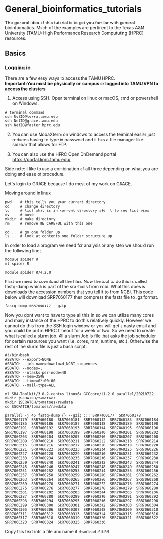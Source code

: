 # General_bioinformatics_tutorials
The general idea of this tutorial is to get you familar with general bioinformatics. Much of the examples are pertinent to the Texas A&M University (TAMU) High Performance Research Compututing (HPRC) resources.

## Basics
### Logging in 
There are a few easy ways to access the TAMU HPRC.    
**Important:You must be physically on campus or logged into TAMU VPN  to access the clusters**

1. Access using SSH. Open terminal on linux or macOS, cmd or powershell on Windows.     
```
# terminal command
ssh NetID@terra.tamu.edu
ssh NetID@grace.tamu.edu
ssh NetID@faster.hprc.edu
```

2. You can use MobaXterm on windows to access the terminal easier just reduces having to type in password and it has a file manager like sidebar that allows for FTP.

3. You can also use the HPRC Open OnDemand portal https://portal.hprc.tamu.edu/

Side note: I like to use a combination of all three depending on what you are doing and ease of procedure.


Let's login to GRACE because I do most of my work on GRACE.

Moving around in linux
```
pwd    # this tells you your current directory
cd     # change directory
ls     # list what is in current directory add -l to see list view
mv     # move
mkdir  # make directory
rm     # remove BE CAREFUL with this one

cd ..  # go one folder up
ls ..  # look at contents one folder structure up

```




In order to load a program we need for analysis or any step we should run the following lines.

```
module spider R 
ml spider R

module spider R/4.2.0
```

First we need to download all the files. Now the tool to do this is called fastq-dump which is part of the sra-tools from ncbi. What this does is downloads the accession numbers that you tell it to from NCBI. This code below will download SRR7060177 then compress the fasta file to .gz format.
```
fastq-dump SRR7060177 --gzip
```

Now you dont want to have to type all this in so we can utilize many cores and many instance of the HPRC to do this relatively quickly. However we cannot do this from the SSH login window or you will get a nasty email and you could be put in HPRC timeout for a week or two. So we need to create what is called a slurm job. All a slurm Job is file that asks the job scheduler for certain resources you want (i.e. cores, ram, runtime, etc.). Otherwise the rest of the slurm file is just a bash script.

```
#!/bin/bash
#SBATCH --export=NONE
#SBATCH --job-name=download_NCBI_sequences
#SBATCH --nodes=1
#SBATCH --ntasks-per-node=48
#SBATCH --mem=350G
#SBATCH --time=02:00:00
#SBATCH --mail-type=ALL

ml SRA-Toolkit/3.0.2-centos_linux64 GCCcore/11.2.0 parallel/20210722
mkdir $SCRATCH/tomatoes
mkdir $SCRATCH/tomatoes/rawdata
cd $SCRATCH/tomatoes/rawdata

parallel -j 45 fastq-dump {} --gzip ::: SRR7060177	SRR7060178	SRR7060179	SRR7060180	SRR7060181	SRR7060182	SRR7060183	SRR7060184	SRR7060185	SRR7060186	SRR7060187	SRR7060188	SRR7060189	SRR7060190	SRR7060191	SRR7060192	SRR7060193	SRR7060194	SRR7060195	SRR7060196	SRR7060197	SRR7060198	SRR7060199	SRR7060200	SRR7060201	SRR7060202	SRR7060203	SRR7060204	SRR7060205	SRR7060206	SRR7060207	SRR7060208	SRR7060209	SRR7060210	SRR7060211	SRR7060212	SRR7060213	SRR7060214	SRR7060215	SRR7060216	SRR7060217	SRR7060218	SRR7060219	SRR7060220	SRR7060221	SRR7060222	SRR7060223	SRR7060224	SRR7060225	SRR7060226	SRR7060227	SRR7060228	SRR7060229	SRR7060230	SRR7060231	SRR7060232	SRR7060233	SRR7060234	SRR7060235	SRR7060236	SRR7060237	SRR7060238	SRR7060239	SRR7060240	SRR7060241	SRR7060242	SRR7060243	SRR7060244	SRR7060245	SRR7060246	SRR7060247	SRR7060248	SRR7060249	SRR7060250	SRR7060251	SRR7060252	SRR7060253	SRR7060254	SRR7060255	SRR7060256	SRR7060257	SRR7060258	SRR7060259	SRR7060260	SRR7060261	SRR7060262	SRR7060263	SRR7060264	SRR7060265	SRR7060266	SRR7060267	SRR7060268	SRR7060269	SRR7060270	SRR7060271	SRR7060272	SRR7060273	SRR7060274	SRR7060275	SRR7060276	SRR7060277	SRR7060278	SRR7060279	SRR7060280	SRR7060281	SRR7060282	SRR7060283	SRR7060284	SRR7060285	SRR7060286	SRR7060287	SRR7060288	SRR7060289	SRR7060290	SRR7060291	SRR7060292	SRR7060293	SRR7060294	SRR7060295	SRR7060296	SRR7060297	SRR7060298	SRR7060299	SRR7060300	SRR7060301	SRR7060302	SRR7060303	SRR7060304	SRR7060305	SRR7060306	SRR7060307	SRR7060308	SRR7060309	SRR7060310	SRR7060311	SRR7060312	SRR7060313	SRR7060314	SRR7060315	SRR7060316	SRR7060317	SRR7060318	SRR7060319	SRR7060320	SRR7060321	SRR7060322	SRR7060323	SRR7060324	SRR7060325	SRR7060326

```

Copy this text into a file and name it `download.SLURM`
